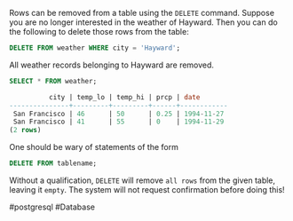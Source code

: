Rows can be removed from a table using the `DELETE` command. Suppose you are no longer interested in the weather of Hayward. Then you can do the following to delete those rows from the table:

```SQL
DELETE FROM weather WHERE city = 'Hayward';
```

All weather records belonging to Hayward are removed.

```SQL
SELECT * FROM weather;
```

```SQL
          city | temp_lo | temp_hi | prcp | date 
---------------+---------+---------+------+------------ 
 San Francisco | 46      | 50      | 0.25 | 1994-11-27 
 San Francisco | 41      | 55      | 0    | 1994-11-29 
(2 rows)
```

One should be wary of statements of the form

```SQL
DELETE FROM tablename;
```

Without a qualification, `DELETE` will remove `all rows` from the given table, leaving it `empty`. The system will not request confirmation before doing this!

#postgresql #Database 
